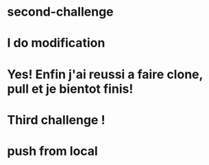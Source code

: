 # second-challenge
# I do modification 
# Yes! Enfin j'ai reussi a faire clone, pull et je bientot finis! 
# Third challenge ! 
# push from local 